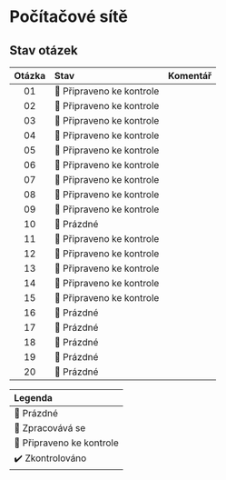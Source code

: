 # Počítačové sítě

## Stav otázek
| Otázka | Stav                          | Komentář |
| :----: | :---------------------------- | :------- |
| 01     | :pushpin: Připraveno ke kontrole  |          |
| 02     | :pushpin: Připraveno ke kontrole  |          |
| 03     | :pushpin: Připraveno ke kontrole  |          |
| 04     | :pushpin: Připraveno ke kontrole  |          |
| 05     | :pushpin: Připraveno ke kontrole  |          |
| 06     | :pushpin: Připraveno ke kontrole  |          |
| 07     | :pushpin: Připraveno ke kontrole  |          |
| 08     | :pushpin: Připraveno ke kontrole  |          |
| 09     | :pushpin: Připraveno ke kontrole  |          |
| 10     | :black_square_button: Prázdné |          |
| 11     | :pushpin: Připraveno ke kontrole  |          |
| 12     | :pushpin: Připraveno ke kontrole  |          |
| 13     | :pushpin: Připraveno ke kontrole  |          |
| 14     | :pushpin: Připraveno ke kontrole  |          |
| 15     | :pushpin: Připraveno ke kontrole  |          |
| 16     | :black_square_button: Prázdné |          |
| 17     | :black_square_button: Prázdné |          |
| 18     | :black_square_button: Prázdné |          |
| 19     | :black_square_button: Prázdné |          |
| 20     | :black_square_button: Prázdné |          |

| Legenda                          |
| :------------------------------- |
| :black_square_button: Prázdné    |
| :construction: Zpracovává se     |
| :pushpin: Připraveno ke kontrole |
| :heavy_check_mark: Zkontrolováno |
